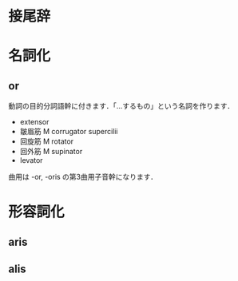 接尾辞
===

# 名詞化

## or

動詞の目的分詞語幹に付きます．「...するもの」という名詞を作ります．

- extensor
- 皺眉筋 M corrugator supercilii
- 回旋筋 M rotator
- 回外筋 M supinator
- levator

曲用は -or, -oris の第3曲用子音幹になります．

# 形容詞化

## aris

## alis